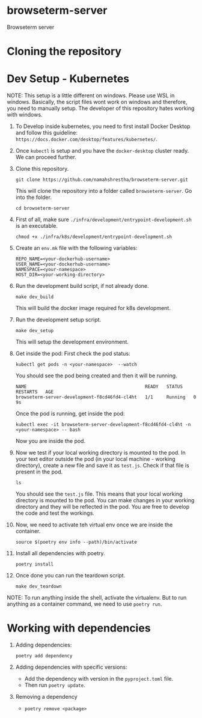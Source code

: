 # browseterm-server
Browseterm server

# Cloning the repository


# Dev Setup - Kubernetes
NOTE: This setup is a little different on windows. Please use WSL in windows.
    Basically, the script files wont work on windows and therefore, you need to manually setup.
    The developer of this repository hates working with windows.

1. To Develop inside kubernetes, you need to first install Docker Desktop and follow this guideline: `https://docs.docker.com/desktop/features/kubernetes/`.

2. Once `kubectl` is setup and you have the `docker-desktop` cluster ready. We can proceed further.

3. Clone this repository.
    ```
    git clone https://github.com/namahshrestha/browseterm-server.git
    ```
    This will clone the repository into a folder called `browseterm-server`. Go into the folder.
    ```
    cd browseterm-server
    ```

4. First of all, make sure `./infra/development/entrypoint-development.sh` is an executable.
    ```
    chmod +x ./infra/k8s/development/entrypoint-development.sh
    ```

4. Create an `env.mk` file with the following variables:
    ```
    REPO_NAME=<your-dockerhub-username>
    USER_NAME=<your-dockerhub-username>
    NAMESPACE=<your-namespace>
    HOST_DIR=<your-working-directory>
    ```

5. Run the development build script, if not already done.
    ```
    make dev_build
    ```
    This will build the docker image required for k8s development.

6. Run the development setup script.
    ```
    make dev_setup
    ```
    This will setup the development environment.

7. Get inside the pod:
    First check the pod status:
    ```
    kubectl get pods -n <your-namespace>  --watch
    ```
    You should see the pod being created and then it will be running.
    ```
    NAME                                            READY   STATUS    RESTARTS   AGE
    browseterm-server-development-f8cd46fd4-cl4ht   1/1     Running   0          9s
    ```
    Once the pod is running, get inside the pod:
    ```
    kubectl exec -it browseterm-server-development-f8cd46fd4-cl4ht -n <your-namespace> -- bash
    ```
    Now you are inside the pod.

8. Now we test if your local working directory is mounted to the pod.
    In your text editor outside the pod (in your local machine - working directory), create a new file and save it as `test.js`. Check if that file is present in the pod.
    ```
    ls
    ```
    You should see the `test.js` file.
    This means that your local working directory is mounted to the pod. You can make changes in your working directory and they will be reflected in the pod.
    You are free to develop the code and test the workings.

9. Now, we need to activate teh virtual env once we are inside the container.
    ```
    source $(poetry env info --path)/bin/activate
    ```

10. Install all dependencies with poetry.
    ```
    poetry install
    ```

11. Once done you can run the teardown script.
    ```
    make dev_teardown
    ```

NOTE: To run anything inside the shell, activate the virtualenv. But to run anything as a container command, we need to use `poetry run`.


# Working with dependencies
1. Adding dependencies:
    ```
    poetry add dependency
    ```

2. Adding dependencies with specific versions:
    - Add the dependency with version in the `pyproject.toml` file.
    - Then run `poetry update`.

3. Removing a dependency
    - `poetry remove <package>`
